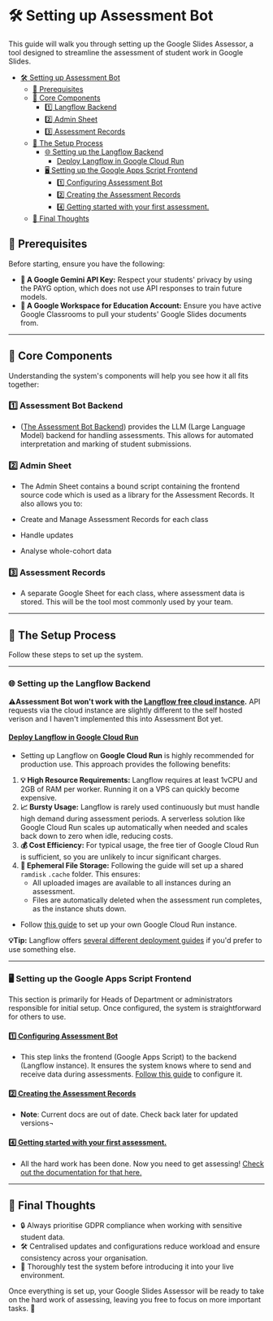 # 🛠️ Setting up Assessment Bot

This guide will walk you through setting up the Google Slides Assessor, a tool designed to streamline the assessment of student work in Google Slides. 

- [🛠️ Setting up Assessment Bot](#️-setting-up-assessment-bot)
  - [📝 Prerequisites](#-prerequisites)
  - [🧩 Core Components](#-core-components)
    - [1️⃣ Langflow Backend](#1️⃣-langflow-backend)
    - [2️⃣ Admin Sheet](#2️⃣-admin-sheet)
    - [3️⃣ Assessment Records](#3️⃣-assessment-records)
  - [🚀 The Setup Process](#-the-setup-process)
    - [🌐 Setting up the Langflow Backend](#-setting-up-the-langflow-backend)
      - [Deploy Langflow in Google Cloud Run](#deploy-langflow-in-google-cloud-run)
    - [🖥️ Setting up the Google Apps Script Frontend](#️-setting-up-the-google-apps-script-frontend)
      - [1️⃣ Configuring Assessment Bot](#1️⃣-configuring-assessment-bot)
      - [2️⃣ Creating the Assessment Records](#2️⃣-creating-the-assessment-records)
      - [4️⃣ Getting started with your first assessment.](#4️⃣-getting-started-with-your-first-assessment)
  - [🌟 Final Thoughts](#-final-thoughts)


## 📝 Prerequisites

Before starting, ensure you have the following:

- **🔑 A Google Gemini API Key:** Respect your students' privacy by using the PAYG option, which does not use API responses to train future models.
- **🏫 A Google Workspace for Education Account:** Ensure you have active Google Classrooms to pull your students' Google Slides documents from.

---

## 🧩 Core Components

Understanding the system's components will help you see how it all fits together:

### 1️⃣ Assessment Bot Backend

-  ([The Assessment Bot Backend](https://github.com/langflow-ai/langflow)) provides the LLM (Large Language Model) backend for handling assessments. This allows for automated interpretation and marking of student submissions.

### 2️⃣ Admin Sheet

 - The Admin Sheet contains a bound script containing the frontend source code which is used as a library for the Assessment Records. It also allows you to:

  - Create and Manage Assessment Records for each class
  - Handle updates
  - Analyse whole-cohort data

### 3️⃣ Assessment Records

- A separate Google Sheet for each class, where assessment data is stored. This will be the tool most commonly used by your team.
---

## 🚀 The Setup Process

Follow these steps to set up the system.

---

### 🌐 Setting up the Langflow Backend

**⚠️Assessment Bot won't work with the [Langflow free cloud instance](https://www.datastax.com/products/langflow).** API requests via the cloud instance are slightly different to the self hosted verison and I haven't implemented this into Assessment Bot yet.  

#### [Deploy Langflow in Google Cloud Run](./langflowDeployment/langflowDeployment.md)

- Setting up Langflow on **Google Cloud Run** is highly recommended for production use. This approach provides the following benefits:

1. **💡 High Resource Requirements:** Langflow requires at least 1vCPU and 2GB of RAM per worker. Running it on a VPS can quickly become expensive.
2. **📈 Bursty Usage:** Langflow is rarely used continuously but must handle high demand during assessment periods. A serverless solution like Google Cloud Run scales up automatically when needed and scales back down to zero when idle, reducing costs.
3. **💰 Cost Efficiency:** For typical usage, the free tier of Google Cloud Run is sufficient, so you are unlikely to incur significant charges.
4. **📂 Ephemeral File Storage:** Following the guide will set up a shared `ramdisk` `.cache` folder. This ensures:
   - All uploaded images are available to all instances during an assessment.
   - Files are automatically deleted when the assessment run completes, as the instance shuts down.

- Follow [this guide](./langflowDeployment/langflowDeployment.md) to set up your own Google Cloud Run instance.

**💡Tip:** Langflow offers [several different deployment guides](https://docs.langflow.org/deployment-docker) if you'd prefer to use something else.

---

### 🖥️ Setting up the Google Apps Script Frontend

This section is primarily for Heads of Department or administrators responsible for initial setup. Once configured, the system is straightforward for others to use.

#### [1️⃣ Configuring Assessment Bot](./configOptions.md)

- This step links the frontend (Google Apps Script) to the backend (Langflow instance). It ensures the system knows where to send and receive data during assessments. [Follow this guide](./configOptions.md) to configure it.

#### [2️⃣ Creating the Assessment Records](./settingUpAssessmentRecords.md)

- **Note**: Current docs are out of date. Check back later for updated versions¬


#### [4️⃣ Getting started with your first assessment.](/docs/howTos/README.md)

- All the hard work has been done. Now you need to get assessing! [Check out the documentation for that here.](/docs/howTos/README.md)

---

## 🌟 Final Thoughts

- 🔒 Always prioritise GDPR compliance when working with sensitive student data.
- 🛠️ Centralised updates and configurations reduce workload and ensure consistency across your organisation.
- 🚦 Thoroughly test the system before introducing it into your live environment.

Once everything is set up, your Google Slides Assessor will be ready to take on the hard work of assessing, leaving you free to focus on more important tasks. 🎉